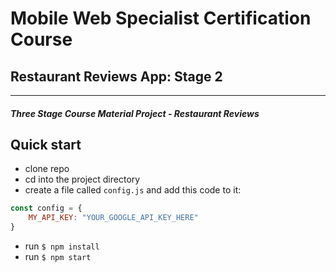 # Mobile Web Specialist Certification Course
## Restaurant Reviews App: Stage 2
---
#### _Three Stage Course Material Project - Restaurant Reviews_

## Quick start

* clone repo
* cd into the project directory
* create a file called ```config.js``` and add this code to it:

```js
const config = {
	MY_API_KEY: "YOUR_GOOGLE_API_KEY_HERE"
}
```

* run `$ npm install`
* run `$ npm start`

